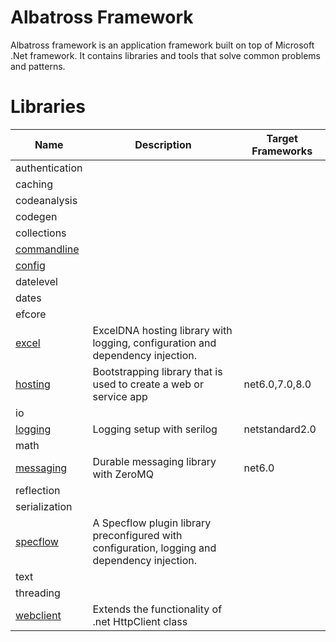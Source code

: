# Albatross Framework
Albatross framework is an application framework built on top of Microsoft .Net framework.  It contains libraries and tools that solve common problems and patterns.

# Libraries
|Name|Description|Target Frameworks|
|-|-|-|
|authentication|||
|caching|||
|codeanalysis|||
|codegen|||
|collections|||
|[commandline](./commandline/Albatross.CommandLine)|||
|[config](./config/Albatross.Config)|||
|datelevel|||
|dates|||
|efcore|||
|[excel](./excel/Albatross.Hosting.Excel/)|ExcelDNA hosting library with logging, configuration and dependency injection.||
|[hosting](./hosting)|Bootstrapping library that is used to create a web or service app|net6.0,7.0,8.0|
|io|||
|[logging](./logging/Albatross.Logging)|Logging setup with serilog|netstandard2.0|
|math|||
|[messaging](./messaging/Albatross.Messaging)|Durable messaging library with ZeroMQ|net6.0|
|reflection|||
|serialization|||
|[specflow](./specflow/Albatross.SpecFlowPlugin//)|A Specflow plugin library preconfigured with configuration, logging and dependency injection.||
|text|||
|threading|||
|[webclient](./webclient/Albatross.WebClient/)|Extends the functionality of .net HttpClient class||